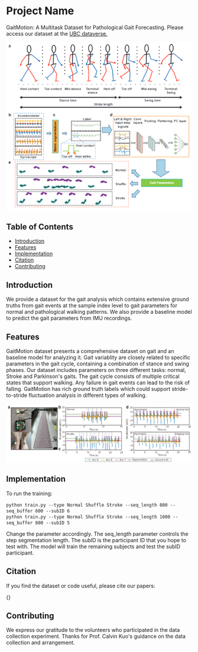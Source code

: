 # Project Name

GaitMotion: A Multitask Dataset for Pathological Gait Forecasting. Please access our dataset at the [UBC dataverse.](https://doi.org/10.5683/SP3/V6C59O)

![Project Screenshot](./figure/figure0.png)

## Table of Contents

- [Introduction](#introduction)
- [Features](#features)
- [Implementation](#implementation)
- [Citation](#citation)
- [Contributing](#contributing)
<!-- - [License](#license) -->

## Introduction

We provide a dataset for the gait analysis which contains extensive ground truths from gait events at the sample index level to gait parameters for normal and pathological walking patterns. We also provide a baseline model to predict the gait parameters from IMU recordings. 

## Features

GaitMotion dataset presents a comprehensive dataset on gait and an baseline model for analyzing it. Gait variablity are closely related to specific parameters in the gait cycle, containing a combination of stance and swing phases. Our dataset includes parameters on three different tasks: normal, Stroke and Parkinson's gaits. The gait cycle consists of multiple critical states that support walking. Any failure in gait events can lead to the risk of falling. GaitMotion has rich ground truth labels which could support stride-to-stride fluctuation analysis in different types of walking. 

![Project Screenshot](figure/figure1.png)

## Implementation

To run the training:

```
python train.py --type Normal Shuffle Stroke --seq_length 800 --seq_buffer 600 --subID 6 
python train.py --type Normal Shuffle Stroke --seq_length 1000 --seq_buffer 800 --subID 5 
```

Change the parameter accordingly. The seq_length parameter controls the step segmentation length. The subID is the participant ID that you hope to test with. The model will train the remaining subjects and test the subID participant. 

## Citation

If you find the dataset or code useful, please cite our papers:

{}

## Contributing

We express our gratitude to the volunteers who participated in the data collection experiment. Thanks for Prof. Calvin Kuo's guidance on the data collection and arrangement. 

<!-- ## License

Specify the license under which your project is distributed. For example:

This project is licensed under the [MIT License](LICENSE). -->
